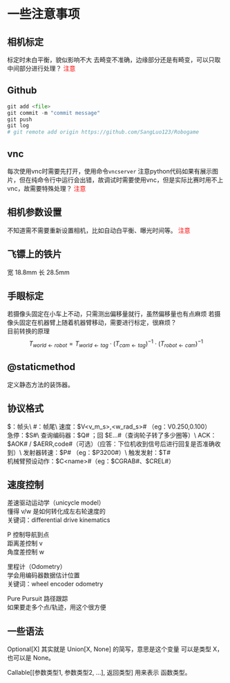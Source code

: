 # 一些注意事项
## 相机标定
标定时未白平衡，貌似影响不大
去畸变不准确，边缘部分还是有畸变，可以只取中间部分进行处理？
<span style="color:red">注意</span>
## Github
``` python
git add <file>
git commit -m "commit message"
git push
git log
# git remote add origin https://github.com/SangLuo123/Robogame 
```
## vnc
每次使用vnc时需要先打开，使用命令`vncserver`
注意python代码如果有展示图片，但在纯命令行中运行会出错，故调试时需要使用vnc，但是实际比赛时用不上vnc，故需要特殊处理？
<span style="color:red">注意</span>
## 相机参数设置
不知道需不需要重新设置相机，比如自动白平衡、曝光时间等。
<span style="color:red">注意</span>
## 飞镖上的铁片
宽 18.8mm
长 28.5mm
## 手眼标定
若摄像头固定在小车上不动，只需测出偏移量就行，虽然偏移量也有点麻烦
若摄像头固定在机器臂上随着机器臂移动，需要进行标定，很麻烦？\
目前转换的原理
$$
T_{world \leftarrow robot} = T_{world \leftarrow tag} \cdot (T_{cam \leftarrow tag})^{-1} \cdot (T_{robot \leftarrow cam})^{-1}
$$
## @staticmethod
定义静态方法的装饰器。
## 协议格式
$：帧头\
#：帧尾\
速度：$V<v_m_s>,<w_rad_s># （eg：V0.250,0.100）\
急停：$S#\
查询编码器：$Q# ；回 $E...#（查询轮子转了多少圈等）\
ACK：$AOK# / $AERR,code#（可选）（应答：下位机收到信号后进行回复是否准确收到）\
发射器转速：$P<rpm># （eg：$P3200#）\
触发发射：$T#\
机械臂预设动作：$C<name>#（eg：$CGRAB#、$CREL#）
## 速度控制
差速驱动运动学（unicycle model）\
懂得 v/w 是如何转化成左右轮速度的\
关键词：differential drive kinematics

P 控制导航到点\
距离差控制 v\
角度差控制 w

里程计（Odometry）\
学会用编码器数据估计位置\
关键词：wheel encoder odometry

Pure Pursuit 路径跟踪\
如果要走多个点/轨迹，用这个很方便
## 一些语法
Optional[X] 其实就是 Union[X, None] 的简写，意思是这个变量 可以是类型 X，也可以是 None。

Callable[[参数类型1, 参数类型2, ...], 返回类型] 用来表示 函数类型。